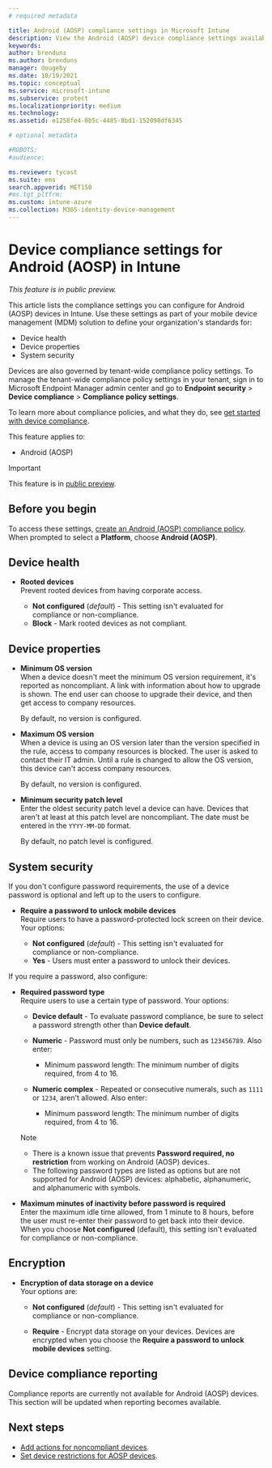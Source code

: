 ```yaml
---
# required metadata

title: Android (AOSP) compliance settings in Microsoft Intune
description: View the Android (AOSP) device compliance settings available in Microsoft Intune.
keywords:
author: brenduns    
ms.author: brenduns
manager: dougeby
ms.date: 10/19/2021
ms.topic: conceptual
ms.service: microsoft-intune
ms.subservice: protect
ms.localizationpriority: medium
ms.technology:
ms.assetid: e1258fe4-0b5c-4485-8bd1-152090df6345

# optional metadata

#ROBOTS:
#audience:

ms.reviewer: tycast
ms.suite: ems
search.appverid: MET150
#ms.tgt_pltfrm:
ms.custom: intune-azure
ms.collection: M365-identity-device-management
---
```


# Device compliance settings for Android (AOSP) in Intune

*This feature is in public preview.*

This article lists the compliance settings you can configure for Android (AOSP) devices in Intune. Use these settings as part of your mobile device management (MDM) solution to define your organization's standards for:  

* Device health  
* Device properties  
* System security   

 Devices are also governed by tenant-wide compliance policy settings. To manage the tenant-wide compliance policy settings in your tenant, sign in to Microsoft Endpoint Manager admin center and go to **Endpoint security** > **Device compliance** > **Compliance policy settings**.  

 To learn more about compliance policies, and what they do, see [get started with device compliance](device-compliance-get-started.md).  

This feature applies to:

- Android (AOSP) 

> [!IMPORTANT]
> This feature is in [public preview](../fundamentals/public-preview.md).  

## Before you begin    

To access these settings, [create an Android (AOSP) compliance policy](create-compliance-policy.md#create-the-policy). When prompted to select a **Platform**, choose **Android (AOSP)**.  

## Device health  

- **Rooted devices**  
  Prevent rooted devices from having corporate access. 

  - **Not configured** (*default*) - This setting isn't evaluated for compliance or non-compliance.
  - **Block** - Mark rooted devices as not compliant.  

## Device properties  

- **Minimum OS version**    
  When a device doesn't meet the minimum OS version requirement, it's reported as noncompliant. A link with information about how to upgrade is shown. The end user can choose to upgrade their device, and then get access to company resources.  

  By default, no version is configured.  

- **Maximum OS version**  
  When a device is using an OS version later than the version specified in the rule, access to company resources is blocked. The user is asked to contact their IT admin. Until a rule is changed to allow the OS version, this device can't access company resources.

  By default, no version is configured.  

- **Minimum security patch level**  
  Enter the oldest security patch level a device can have. Devices that aren't at least at this patch level are noncompliant. The date must be entered in the `YYYY-MM-DD` format.

  By default, no patch level is configured.  

## System security  
 If you don't configure password requirements, the use of a device password is optional and left up to the users to configure.   

 - **Require a password to unlock mobile devices**  
    Require users to have a password-protected lock screen on their device. Your options:   

    - **Not configured** (*default*) - This setting isn't evaluated for compliance or non-compliance.
    - **Yes** - Users must enter a password to unlock their devices.  
  
  If you require a password, also configure:   

  - **Required password type**  
      Require users to use a certain type of password. Your options:   

    - **Device default** - To evaluate password compliance, be sure to select a password strength other than **Device default**.  

    - **Numeric** - Password must only be numbers, such as `123456789`.  Also enter:  

      - Minimum password length: The minimum number of digits required, from 4 to 16.  

    - **Numeric complex** - Repeated or consecutive numerals, such as `1111` or `1234`, aren't allowed. Also enter:  

      - Minimum password length: The minimum number of digits required, from 4 to 16.  
 

    > [!NOTE]  
    >- There is a known issue that prevents **Password required, no restriction** from working on Android (AOSP) devices.  
    >- The following password types are listed as options but are not supported for Android (AOSP) devices: alphabetic, alphanumeric, and alphanumeric with symbols.  

  - **Maximum minutes of inactivity before password is required**  
      Enter the maximum idle time allowed, from 1 minute to 8 hours, before the user must re-enter their password to get back into their device. When you choose **Not configured** (default), this setting isn't evaluated for compliance or non-compliance.  

 ## Encryption  

  - **Encryption of data storage on a device**  
Your options are:  
 
    - **Not configured** (*default*) - This setting isn't evaluated for compliance or non-compliance.  

    - **Require** - Encrypt data storage on your devices. Devices are encrypted when you choose the **Require a password to unlock mobile devices** setting.  

## Device compliance reporting  
Compliance reports are currently not available for Android (AOSP) devices. This section will be updated when reporting becomes available.   

## Next steps

- [Add actions for noncompliant devices](actions-for-noncompliance.md).  
- [Set device restrictions for AOSP devices](../configuration/device-restrictions-android-aosp.md).  
